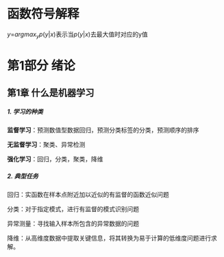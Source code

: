 # 函数符号解释

$y=$$argmax_yp(y|x)$表示当$p(y|x)$去最大值时对应的y值



# 第1部分 绪论

## 第1章 什么是机器学习

##### 1. 学习的种类

**监督学习**：预测数值型数据回归，预测分类标签的分类，预测顺序的排序

**无监督学习**：聚类、异常检测

**强化学习**：回归，分类，聚类，降维

##### 2. 典型任务

回归：实函数在样本点附近加以近似的有监督的函数近似问题

分类：对于指定模式，进行有监督的模式识别问题

异常测量：寻找输入样本所包含的异常数据的问题

降维：从高维度数据中提取关键信息，将其转换为易于计算的低维度问题进行求解。



